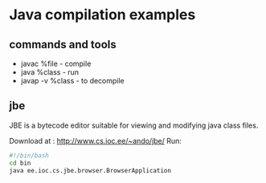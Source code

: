 # Java compilation examples #

## commands and tools ##

* javac %file - compile
* java %class - run
* javap -v %class - to decompile

## jbe ##
JBE is a bytecode editor suitable for viewing and modifying java class files.

Download at : http://www.cs.ioc.ee/~ando/jbe/
Run:

``` bash
#!/bin/bash
cd bin
java ee.ioc.cs.jbe.browser.BrowserApplication
```
